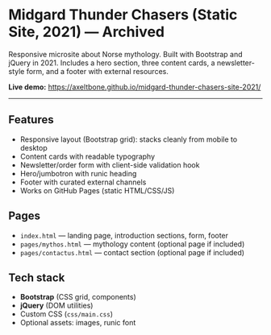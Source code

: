 # Midgard Thunder Chasers (Static Site, 2021) — Archived

Responsive microsite about Norse mythology. Built with Bootstrap and jQuery in 2021. Includes a hero section, three content cards, a newsletter-style form, and a footer with external resources.

**Live demo:** https://axeltbone.github.io/midgard-thunder-chasers-site-2021/

---

## Features
- Responsive layout (Bootstrap grid): stacks cleanly from mobile to desktop
- Content cards with readable typography
- Newsletter/order form with client-side validation hook
- Hero/jumbotron with runic heading
- Footer with curated external channels
- Works on GitHub Pages (static HTML/CSS/JS)

## Pages
- `index.html` — landing page, introduction sections, form, footer
- `pages/mythos.html` — mythology content (optional page if included)
- `pages/contactus.html` — contact section (optional page if included)

## Tech stack
- **Bootstrap** (CSS grid, components)
- **jQuery** (DOM utilities)
- Custom CSS (`css/main.css`)
- Optional assets: images, runic font
